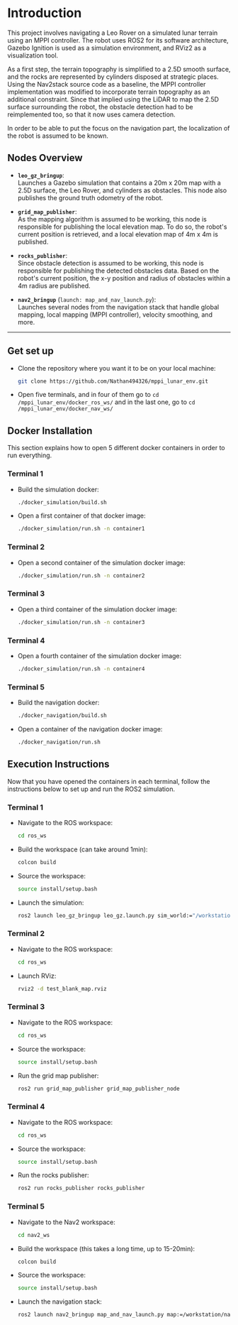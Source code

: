 # Introduction

This project involves navigating a Leo Rover on a simulated lunar terrain using an MPPI controller. The robot uses ROS2 for its software architecture, Gazebo Ignition is used as a simulation environment, and RViz2 as a visualization tool.

As a first step, the terrain topography is simplified to a 2.5D smooth surface, and the rocks are represented by cylinders disposed at strategic places. Using the Nav2stack source code as a baseline, the MPPI controller implementation was modified to incorporate terrain topography as an additional constraint. Since that implied using the LiDAR to map the 2.5D surface surrounding the robot, the obstacle detection had to be reimplemented too, so that it now uses camera detection.

In order to be able to put the focus on the navigation part, the localization of the robot is assumed to be known.

## Nodes Overview

- **`leo_gz_bringup`**:  
  Launches a Gazebo simulation that contains a 20m x 20m map with a 2.5D surface, the Leo Rover, and cylinders as obstacles. This node also publishes the ground truth odometry of the robot.

- **`grid_map_publisher`**:  
  As the mapping algorithm is assumed to be working, this node is responsible for publishing the local elevation map. To do so, the robot's current position is retrieved, and a local elevation map of 4m x 4m is published.

- **`rocks_publisher`**:  
  Since obstacle detection is assumed to be working, this node is responsible for publishing the detected obstacles data. Based on the robot's current position, the x-y position and radius of obstacles within a 4m radius are published.

- **`nav2_bringup`** (`launch: map_and_nav_launch.py`):  
  Launches several nodes from the navigation stack that handle global mapping, local mapping (MPPI controller), velocity smoothing, and more.

---

## Get set up
- Clone the repository where you want it to be on your local machine:
   ```bash
   git clone https://github.com/Nathan494326/mppi_lunar_env.git
   ```

- Open five terminals, and in four of them go to ```cd /mppi_lunar_env/docker_ros_ws/``` and in the last one, go to ```cd /mppi_lunar_env/docker_nav_ws/``` 



## Docker Installation

This section explains how to open 5 different docker containers in order to run everything.

### Terminal 1

- Build the simulation docker:
   ```bash
   ./docker_simulation/build.sh
   ```
- Open a first container of that docker image:
   ```bash
   ./docker_simulation/run.sh -n container1
   ```

### Terminal 2

- Open a second container of the simulation docker image:
   ```bash
   ./docker_simulation/run.sh -n container2
   ```

### Terminal 3

- Open a third container of the simulation docker image:
   ```bash
   ./docker_simulation/run.sh -n container3
   ```

### Terminal 4

- Open a fourth container of the simulation docker image:
   ```bash
   ./docker_simulation/run.sh -n container4
   ```

### Terminal 5

- Build the navigation docker:
   ```bash
   ./docker_navigation/build.sh
   ```
- Open a container of the navigation docker image:
   ```bash
   ./docker_navigation/run.sh
   ```

## Execution Instructions

Now that you have opened the containers in each terminal, follow the instructions below to set up and run the ROS2 simulation. 

### Terminal 1

- Navigate to the ROS workspace:
   ```bash
   cd ros_ws
   ```
- Build the workspace (can take around 1min):
   ```bash
   colcon build
   ```
- Source the workspace:
   ```bash
   source install/setup.bash
   ```
- Launch the simulation:
   ```bash
   ros2 launch leo_gz_bringup leo_gz.launch.py sim_world:="/workstation/ros_ws/src/leo_simulator-ros2/leo_gz_worlds/worlds/leo_mountains.sdf" world_frame:="leo_mountains"
   ```

### Terminal 2
- Navigate to the ROS workspace:
   ```bash
   cd ros_ws
   ```
- Launch RViz:
   ```bash
   rviz2 -d test_blank_map.rviz
   ```

### Terminal 3

- Navigate to the ROS workspace:
   ```bash
   cd ros_ws
   ```
- Source the workspace:
   ```bash
   source install/setup.bash
   ```
- Run the grid map publisher:
   ```bash
   ros2 run grid_map_publisher grid_map_publisher_node
   ```

### Terminal 4

- Navigate to the ROS workspace:
   ```bash
   cd ros_ws
   ```
- Source the workspace:
   ```bash
   source install/setup.bash
   ```
- Run the rocks publisher:
   ```bash
   ros2 run rocks_publisher rocks_publisher
   ```

### Terminal 5

- Navigate to the Nav2 workspace:
   ```bash
   cd nav2_ws
   ```
- Build the workspace (this takes a long time, up to 15-20min):
   ```bash
   colcon build
   ```
- Source the workspace:
   ```bash
   source install/setup.bash
   ```
- Launch the navigation stack:
   ```bash
   ros2 launch nav2_bringup map_and_nav_launch.py map:=/workstation/nav2_ws/blank_map.yaml use_sim_time:=true autostart:=true
   ```

